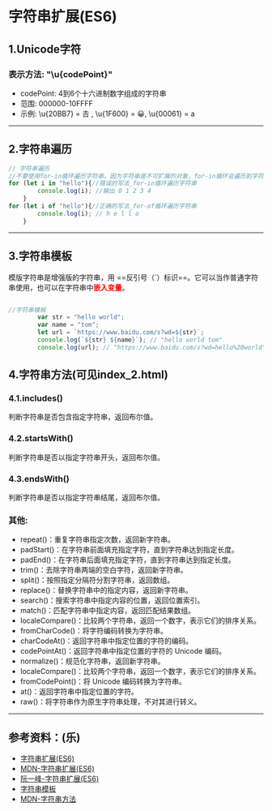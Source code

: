 # 字符串扩展(ES6)

## 1.Unicode字符

### 表示方法: "\u{codePoint}"

- codePoint: 4到6个十六进制数字组成的字符串
- 范围: 000000-10FFFF
- 示例: \u{20BB7} = 𠮷 , \u{1F600} = 😀, \u{00061} = a


---
## 2.字符串遍历

```javascript
// 字符串遍历
//不要使用for-in循环遍历字符串，因为字符串是不可扩展的对象，for-in循环会遍历到字符串的属性，而不是字符。
for (let i in "hello"){//错误的写法_for-in循环遍历字符串
        console.log(i); //输出 0 1 2 3 4
    }
for (let i of "hello"){//正确的写法_for-of循环遍历字符串
        console.log(i); // h e l l o
    }

```

---

## 3.字符串模板

模版字符串是增强版的字符串，用 ==反引号（`）标识==。它可以当作普通字符串使用，也可以在字符串中<font color="red"><b>嵌入变量</b></font>。
```javascript

//字符串模板
        var str = "hello world";
        var name = "tom";
        let url = `https://www.baidu.com/s?wd=${str}`;
        console.log(`${str} ${name}`); // "hello world tom"
        console.log(url); // "https://www.baidu.com/s?wd=hello%20world"
```


## 4.字符串方法(可见index_2.html)

### 4.1.includes()

判断字符串是否包含指定字符串，返回布尔值。


### 4.2.startsWith()

判断字符串是否以指定字符串开头，返回布尔值。


### 4.3.endsWith()

判断字符串是否以指定字符串结尾，返回布尔值。


### 其他:

- repeat()：重复字符串指定次数，返回新字符串。
- padStart()：在字符串前面填充指定字符，直到字符串达到指定长度。
- padEnd()：在字符串后面填充指定字符，直到字符串达到指定长度。
- trim()：去除字符串两端的空白字符，返回新字符串。
- split()：按照指定分隔符分割字符串，返回数组。
- replace()：替换字符串中的指定内容，返回新字符串。
- search()：搜索字符串中指定内容的位置，返回位置索引。
- match()：匹配字符串中指定内容，返回匹配结果数组。
- localeCompare()：比较两个字符串，返回一个数字，表示它们的排序关系。
- fromCharCode()：将字符编码转换为字符串。
- charCodeAt()：返回字符串中指定位置的字符的编码。
- codePointAt()：返回字符串中指定位置的字符的 Unicode 编码。        
- normalize()：规范化字符串，返回新字符串。
- localeCompare()：比较两个字符串，返回一个数字，表示它们的排序关系。
- fromCodePoint()：将 Unicode 编码转换为字符串。
- at()：返回字符串中指定位置的字符。
- raw()：将字符串作为原生字符串处理，不对其进行转义。


---
## 参考资料：(乐)

- [字符串扩展(ES6)](https://www.cnblogs.com/xiaohuochai/p/10290979.html)
- [MDN-字符串扩展(ES6)](https://developer.mozilla.org/zh-CN/docs/Web/JavaScript/Reference/Global_Objects/String)
- [阮一峰-字符串扩展(ES6)](http://es6.ruanyifeng.com/#docs/string)
- [字符串模板](https://developer.mozilla.org/zh-CN/docs/Web/JavaScript/Reference/Template_literals)
- [MDN-字符串方法](https://developer.mozilla.org/zh-CN/docs/Web/JavaScript/Reference/Global_Objects/String)






















